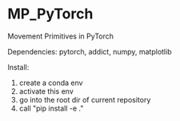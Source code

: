 # MP_PyTorch

Movement Primitives in PyTorch

Dependencies:
pytorch, addict, numpy, matplotlib

Install:

1. create a conda env
2. activate this env
3. go into the root dir of current repository
4. call "pip install -e ."
